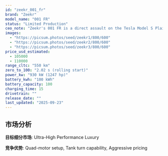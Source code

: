 ```yaml
---
id: "zeekr_001_fr"
brand: "Zeekr"
model_name: "001 FR"
status: "Limited Production"
ceo_note: "Zeekr's 001 FR is a direct assault on the Tesla Model S Plaid. With quad motors and tank-turn capabilities, it's a showcase of Geely's engineering prowess. This is less about sales and more about proving that Chinese EVs can compete at the highest level of performance."
images:
  - "https://picsum.photos/seed/zeekr1/800/600"
  - "https://picsum.photos/seed/zeekr2/800/600"
  - "https://picsum.photos/seed/zeekr3/800/600"
price_usd_estimated:
  - 105000
  - 110000
range_cltc: "550 km"
zero_to_100: "2.02 s (rolling start)"
power_kw: "930 kW (1247 hp)"
battery_kwh: "100 kWh"
battery_capacity: 100
charging_time: 15
drivetrain: ""
release_date: ""
last_updated: "2025-09-23"
---
```




## 市场分析

**目标细分市场**: Ultra-High Performance Luxury

**竞争优势**: Quad-motor setup, Tank turn capability, Aggressive pricing


